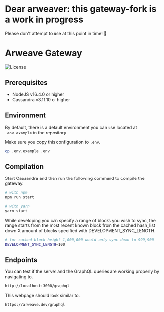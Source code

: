 # Dear arweaver: this gateway-fork is a work in progress
Please don't attempt to use at this point in time! :pray:

# Arweave Gateway

![License](https://img.shields.io/badge/license-MIT-blue.svg)

## Prerequisites
- NodeJS v16.4.0 or higher
- Cassandra v3.11.10 or higher

## Environment

By default, there is a default environment you can use located at `.env.example` in the repository.


Make sure you copy this configuration to `.env`.

```bash
cp .env.example .env
```

## Compilation

Start Cassandra and then run the following command to compile the gateway.

```bash
# with npm
npm run start

# with yarn
yarn start
```

While developing you can specify a range of blocks you wish to sync,
the range starts from the most recent known block from the cached hash_list
down X amount of blocks specified with DEVELOPMENT_SYNC_LENGTH.

```bash
# for cached block height 1,000,000 would only sync down to 999,900
DEVELOPMENT_SYNC_LENGTH=100
```

## Endpoints

You can test if the server and the GraphQL queries are working properly by navigating to.

```bash
http://localhost:3000/graphql
```

This webpage should look similar to.

```bash
https://arweave.dev/graphql
```
